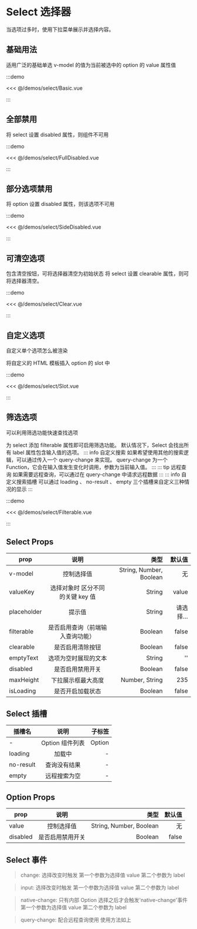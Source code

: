 # Select 选择器

当选项过多时，使用下拉菜单展示并选择内容。

## 基础用法

适用广泛的基础单选 v-model 的值为当前被选中的 option 的 value 属性值

:::demo

<<< @/demos/select/Basic.vue

:::

## 全部禁用

将 select 设置 disabled 属性，则组件不可用

:::demo

<<< @/demos/select/FullDisabled.vue

:::

## 部分选项禁用

将 option 设置 disabled 属性，则该选项不可用

:::demo

<<< @/demos/select/SideDisabled.vue

:::

## 可清空选项

包含清空按钮，可将选择器清空为初始状态
将 select 设置 clearable 属性，则可将选择器清空。

:::demo

<<< @/demos/select/Clear.vue

:::

## 自定义选项

自定义单个选项怎么被渲染

将自定义的 HTML 模板插入 option 的 slot 中

:::demo

<<< @/demos/select/Slot.vue

:::

## 筛选选项

可以利用筛选功能快速查找选项

为 select 添加 filterable 属性即可启用筛选功能。 默认情况下，Select 会找出所有 label 属性包含输入值的选项。
::: info 自定义搜索
如果希望使用其他的搜索逻辑，可以通过传入一个 query-change 来实现。 query-change 为一个 Function，它会在输入值发生变化时调用，参数为当前输入值。
:::
::: tip 远程查询
如果需要远程查询，可以通过在 query-change 中请求远程数据
:::
::: info 自定义搜索插槽
可以通过 loading 、 no-result 、 empty 三个插槽来自定义三种情况的显示
:::

:::demo

<<< @/demos/select/Filterable.vue

:::

## Select Props

| prop        |               说明               |                    类型 |  默认值 |
| ----------- | :------------------------------: | ----------------------: | ------: |
| v-model     |            控制选择值            | String, Number, Boolean |      无 |
| valueKey    | 选择对象时 区分不同的关键 key 值 |                  String |   value |
| placeholder |              提示值              |                  String | 请选择… |
| filterable  | 是否启用查询（前端输入查询功能） |                 Boolean |   false |
| clearable   |         是否启用清除按钮         |                 Boolean |   false |
| emptyText   |       选项为空时展现的文本       |                  String |      '' |
| disabled    |         是否启用禁用开关         |                 Boolean |   false |
| maxHeight   |        下拉展示框最大高度        |          Number, String |     235 |
| isLoading   |         是否开启加载状态         |                 Boolean |   false |

## Select 插槽

| 插槽名    |      说明       | 子标签 |
| --------- | :-------------: | -----: |
| -         | Option 组件列表 | Option |
| loading   |     加载中      |      - |
| no-result |  查询没有结果   |      - |
| empty     |  远程搜索为空   |      - |

## Option Props

| prop     |       说明       |                    类型 | 默认值 |
| -------- | :--------------: | ----------------------: | -----: |
| value    |    控制选择值    | String, Number, Boolean |     无 |
| disabled | 是否启用禁用开关 |                 Boolean |  false |

## Select 事件

> change: 选择改变时触发 第一个参数为选择值 value 第二个参数为 label

> input: 选择改变时触发 第一个参数为选择值 value 第二个参数为 label

> native-change: 只有内部 Option 选择之后才会触发'native-change'事件 第一个参数为选择值 value 第二个参数为 label

> query-change: 配合远程查询使用 使用方法如上
